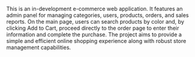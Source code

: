 This is an in-development e-commerce web application. It features an admin panel for managing categories, users, products, orders, and sales reports. On the main page, users can search products by color and, by clicking Add to Cart, proceed directly to the order page to enter their information and complete the purchase. The project aims to provide a simple and efficient online shopping experience along with robust store management capabilities.

